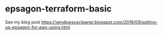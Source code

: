 # epsagon-terraform-basic

See my blog post https://windowscecleaner.blogspot.com/2019/09/setting-up-epsagon-for-aws-using.html
